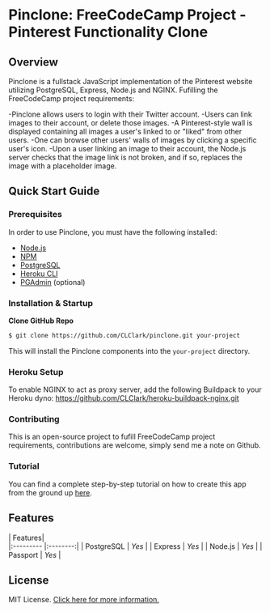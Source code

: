 # Pinclone: FreeCodeCamp Project - Pinterest Functionality Clone

## Overview

Pinclone is a fullstack JavaScript implementation of the Pinterest website utilizing PostgreSQL, Express, Node.js and NGINX. Fufilling the FreeCodeCamp project requirements:

-Pinclone allows users to login with their Twitter account.
-Users can link images to their account, or delete those images.
-A Pinterest-style wall is displayed containing all images a user's linked to or "liked" from other users.
-One can browse other users' walls of images by clicking a specific user's icon.
-Upon a user linking an image to their account, the Node.js server checks that the image link is not broken, and if so, replaces the image with a placeholder image.

## Quick Start Guide

### Prerequisites

In order to use Pinclone, you must have the following installed:

- [Node.js](https://nodejs.org/)
- [NPM](https://nodejs.org/)
- [PostgreSQL](https://www.postgresql.org/)
- [Heroku CLI](https://devcenter.heroku.com/articles/heroku-cli)
- [PGAdmin](https://www.pgadmin.org/) (optional)

### Installation & Startup

**Clone GitHub Repo**

```bash
$ git clone https://github.com/CLClark/pinclone.git your-project
```

This will install the Pinclone components into the `your-project` directory.

### Heroku Setup

To enable NGINX to act as proxy server,
add the following Buildpack to your Heroku dyno: https://github.com/CLClark/heroku-buildpack-nginx.git

### Contributing

This is an open-source project to fufill FreeCodeCamp project requirements, contributions are welcome, simply send me a note on Github.

### Tutorial

You can find a complete step-by-step tutorial on how to create this app from the ground up [here](...).

## Features

| Features|           
|:---------          |:--------:|
| PostgreSQL            | _Yes_     |
| Express            | _Yes_     |
| Node.js            | _Yes_     |
| Passport             | _Yes_     |


## License

MIT License. [Click here for more information.](LICENSE.md)
